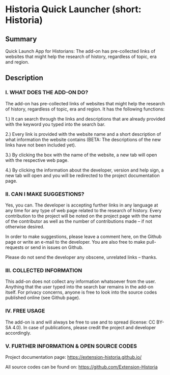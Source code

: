 # Historia Quick Launcher (short: Historia)

## Summary
Quick Launch App for Historians: The add-on has pre-collected links of websites that might help the research of history, regardless of topic, era and region.

## Description

### I. WHAT DOES THE ADD-ON DO?

The add-on has pre-collected links of websites that might help the research of history, regardless of topic, era and region. It has the following functions:

1.) It can search through the links and descriptions that are already provided with the keyword you typed into the search bar.

2.) Every link is provided with the website name and a short description of what information the website contains (BETA: The descriptions of the new links have not been included yet).

3.) By clicking the box with the name of the website, a new tab will open with the respective web page.

4.) By clicking the information about the developer, version and help sign, a new tab will open and you will be redirected to the project documentation page.


### II. CAN I MAKE SUGGESTIONS?

Yes, you can.
The developer is accepting further links in any language at any time for any type of web page related to the research of history. Every contribution to the project will be noted on the project page with the name of the contributor as well as the number of contributions made – if not otherwise desired.

In order to make suggestions, please leave a comment here, on the Github page or write an e-mail to the developer. You are also free to make pull-requests or send in issues on Github.

Please do not send the developer any obscene, unrelated links – thanks.


### III. COLLECTED INFORMATION

This add-on does not collect any information whatsoever from the user. Anything that the user typed into the search bar remains in the add-on itself. For privacy concerns, anyone is free to look into the source codes published online (see Github page).


### IV. FREE USAGE

The add-on is and will always be free to use and to spread (license: CC BY-SA 4.0). In case of publications, please credit the project and developer accordingly.


### V. FURTHER INFORMATION & OPEN SOURCE CODES

Project documentation page: https://extension-historia.github.io/

All source codes can be found on: https://github.com/Extension-Historia
